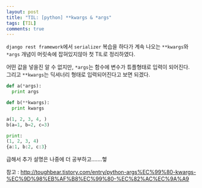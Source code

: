 ```yaml
---
layout: post
title: "TIL: [python] **kwargs & *args"
tags: [TIL]
comments: true
---
```


`django rest framework`에서 `serializer` 복습을 하다가 계속 나오는 `**kwargs`와 `*args` 개념이 머릿속에 잡혀있지않아 첫 TIL로 정리하였다.

어떤 값을 넣을진 알 수 없지만, `*args`는 함수에 변수가 튜플형태로 입력이 되어진다. <br>
그리고 `**kwargs`는 딕셔너리 형태로 입력되어진다고 보면 되겠다.

```python
def a(*args):
  print args

def b(**kwargs):
  print kwargs

a(1, 2, 3, 4, )
b(a=1, b=2, c=3)

print:
(1, 2, 3, 4)
{a:1, b:2, c:3}
```

급해서 추가 설명은 나중에 더 공부하고.......헿

참고 : http://toughbear.tistory.com/entry/python-args%EC%99%80-kwargs-%EC%9D%98%EB%AF%B8%EC%99%80-%EC%82%AC%EC%9A%A9

